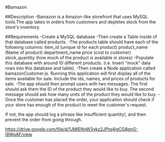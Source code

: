 #Bamazon 

##Description 
-Bamazon is a Amazon-like storefront that uses MySQL tools.The app takes in orders from customers and depletes
stock from the store's inventory.

##Requirements
-Create a MySQL database
-Then create a Table inside of that database called products.
-The products table should have each of the following columns:
item_id (unique id for each product)
product_name (Name of product)
department_name
price (cost to customer)
stock_quantity (how much of the product is available in stores)
-Populate this database with around 10 different products. (i.e. Insert "mock" data rows into this database and table).
-Then create a Node application called bamazonCustomer.js. Running this application will first display all of the items available for sale. Include the ids, names, and prices of products for sale.
-The app should then prompt users with two messages.
The first should ask them the ID of the product they would like to buy.
The second message should ask how many units of the product they would like to buy.
-Once the customer has placed the order, your application should check if your store has enough of the product to meet the customer's request.

If not, the app should log a phrase like Insufficient quantity!, and then prevent the order from going through.

https://drive.google.com/file/d/1JMlENnW3ykz2JPtq4lgCG8gnG-I9WgAF/view



